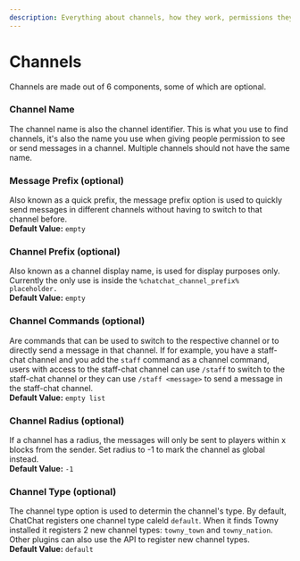 ```yaml
---
description: Everything about channels, how they work, permissions they require, etc.
---
```


# Channels

Channels are made out of 6 components, some of which are optional.

### Channel Name

The channel name is also the channel identifier. This is what you use to find channels, it's also the name you use when giving people permission to see or send messages in a channel. Multiple channels should not have the same name.

### Message Prefix (optional)

Also known as a quick prefix, the message prefix option is used to quickly send messages in different channels without having to switch to that channel before.\
**Default Value:** `empty`

### Channel Prefix (optional)

Also known as a channel display name, is used for display purposes only. Currently the only use is inside the `%chatchat_channel_prefix% placeholder.`\
**Default Value:** `empty`

### Channel Commands (optional)

Are commands that can be used to switch to the respective channel or to directly send a message in that channel. If for example, you have a staff-chat channel and you add the `staff` command as a channel command, users with access to the staff-chat channel can use `/staff` to switch to the staff-chat channel or they can use `/staff <message>` to send a message  in the staff-chat channel.\
**Default Value:** `empty list`

### Channel Radius (optional)

If a channel has a radius, the messages will only be sent to players within x blocks from the sender. Set radius to -1 to mark the channel as global instead.\
**Default Value:** `-1`

### Channel Type (optional)

The channel type option is used to determin the channel's type. By default, ChatChat registers one channel type caleld `default`. When it finds Towny installed it registers 2 new channel types: `towny_town` and `towny_nation`. Other plugins can also use the API to register new channel types.\
**Default Value:** `default`
